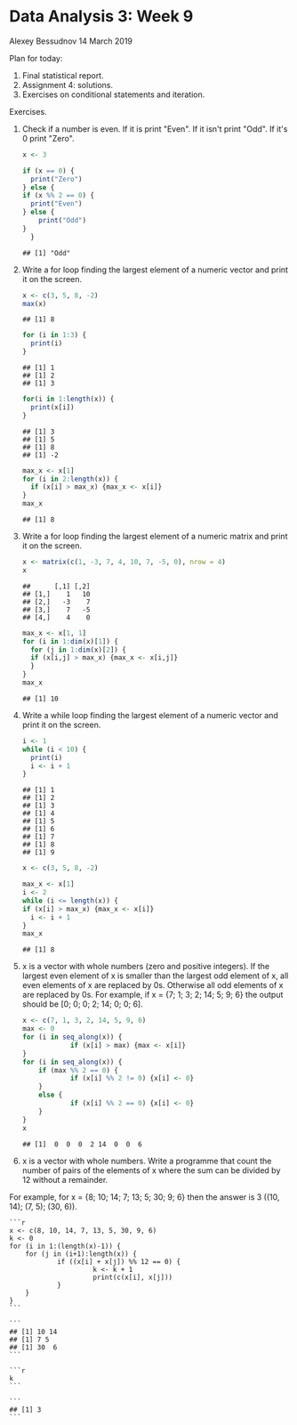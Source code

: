 Data Analysis 3: Week 9
================
Alexey Bessudnov
14 March 2019

Plan for today:

1.  Final statistical report.
2.  Assignment 4: solutions.
3.  Exercises on conditional statements and iteration.

Exercises.

1.  Check if a number is even. If it is print "Even". If it isn't print "Odd". If it's 0 print "Zero".

    ``` r
    x <- 3

    if (x == 0) {
      print("Zero")
    } else {
    if (x %% 2 == 0) {
      print("Even")
    } else {
        print("Odd")
    }
      }
    ```

        ## [1] "Odd"

2.  Write a for loop finding the largest element of a numeric vector and print it on the screen.

    ``` r
    x <- c(3, 5, 8, -2)
    max(x)
    ```

        ## [1] 8

    ``` r
    for (i in 1:3) {
      print(i)
    }
    ```

        ## [1] 1
        ## [1] 2
        ## [1] 3

    ``` r
    for(i in 1:length(x)) {
      print(x[i])
    }
    ```

        ## [1] 3
        ## [1] 5
        ## [1] 8
        ## [1] -2

    ``` r
    max_x <- x[1]
    for (i in 2:length(x)) {
      if (x[i] > max_x) {max_x <- x[i]}
    }
    max_x
    ```

        ## [1] 8

3.  Write a for loop finding the largest element of a numeric matrix and print it on the screen.

    ``` r
    x <- matrix(c(1, -3, 7, 4, 10, 7, -5, 0), nrow = 4)
    x
    ```

        ##      [,1] [,2]
        ## [1,]    1   10
        ## [2,]   -3    7
        ## [3,]    7   -5
        ## [4,]    4    0

    ``` r
    max_x <- x[1, 1]
    for (i in 1:dim(x)[1]) {
      for (j in 1:dim(x)[2]) {
      if (x[i,j] > max_x) {max_x <- x[i,j]}
      }
    }
    max_x
    ```

        ## [1] 10

4.  Write a while loop finding the largest element of a numeric vector and print it on the screen.

    ``` r
    i <- 1 
    while (i < 10) {
      print(i)
      i <- i + 1
    }
    ```

        ## [1] 1
        ## [1] 2
        ## [1] 3
        ## [1] 4
        ## [1] 5
        ## [1] 6
        ## [1] 7
        ## [1] 8
        ## [1] 9

    ``` r
    x <- c(3, 5, 8, -2)

    max_x <- x[1]
    i <- 2
    while (i <= length(x)) {
    if (x[i] > max_x) {max_x <- x[i]}
      i <- i + 1
    }
    max_x
    ```

        ## [1] 8

5.  x is a vector with whole numbers (zero and positive integers). If the largest even element of x is smaller than the largest odd element of x, all even elements of x are replaced by 0s. Otherwise all odd elements of x are replaced by 0s. For example, if x = {7; 1; 3; 2; 14; 5; 9; 6} the output should be \[0; 0; 0; 2; 14; 0; 0; 6\].

    ``` r
    x <- c(7, 1, 3, 2, 14, 5, 9, 6)
    max <- 0
    for (i in seq_along(x)) {
                if (x[i] > max) {max <- x[i]}
    }
    for (i in seq_along(x)) {
        if (max %% 2 == 0) {
                if (x[i] %% 2 != 0) {x[i] <- 0}
        }
        else {
                if (x[i] %% 2 == 0) {x[i] <- 0}
        }
    }
    x
    ```

        ## [1]  0  0  0  2 14  0  0  6

6.  x is a vector with whole numbers. Write a programme that count the number of pairs of the elements of x where the sum can be divided by 12 without a remainder.

For example, for x = {8; 10; 14; 7; 13; 5; 30; 9; 6} then the answer is 3 ((10, 14); (7, 5); (30, 6)).

    ```r
    x <- c(8, 10, 14, 7, 13, 5, 30, 9, 6)
    k <- 0
    for (i in 1:(length(x)-1)) {
        for (j in (i+1):length(x)) {
                if ((x[i] + x[j]) %% 12 == 0) {
                         k <- k + 1
                         print(c(x[i], x[j]))
                }
        }
    }
    ```

    ```
    ## [1] 10 14
    ## [1] 7 5
    ## [1] 30  6
    ```

    ```r
    k
    ```

    ```
    ## [1] 3
    ```
